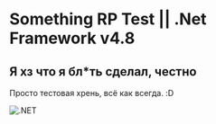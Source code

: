 # Something RP Test || .Net Framework v4.8
## Я хз что я бл*ть сделал, честно

Просто тестовая хрень, всё как всегда. :D

![.NET](https://github.com/L0calSerVe4/somethingRP-TEST/workflows/.NET/badge.svg?branch=main)

